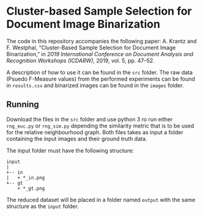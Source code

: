 # Cluster-based Sample Selection for Document Image Binarization

The code in this repository accompanies the following paper:
A. Krantz and F. Westphal, “Cluster-Based Sample Selection for Document Image Binarization,” in
*2019 International Conference on Document Analysis and Recognition Workshops (ICDARW)*, 2019,
vol. 5, pp. 47–52.

A description of how to use it can be found in the `src` folder. 
The raw data (Psuedo F-Measure values) from the performed experiments can be found in `results.csv` and binarized images can be found in the `images` folder.


## Running

Download the files in the `src` folder and use python 3 ro run either `rng_euc.py` or `rng_sim.py` depending the similarity metric that is to be used for the relative neighbourhood graph. Both files takes as input a folder containing the input images and their ground truth data.

The input folder must have the following structure:

```
input
|
+-- in
|   + *_in.png
+-- gt
    + *_gt.png
```

The reduced dataset will be placed in a folder named `output` with the same structure as the `input` folder.
